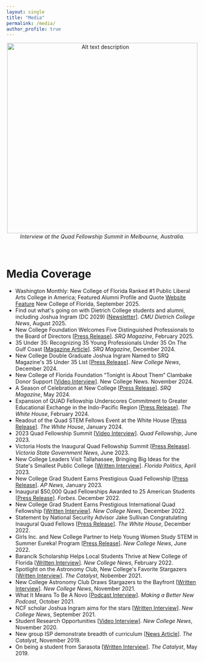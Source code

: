 ```yaml
---
layout: single
title: "Media"
permalink: /media/
author_profile: true
---
```


<div align="center">
<img src="/images/quad_fellowship_summit_interview.jpg" alt="Alt text description" width="500">
<br><em>Interview at the Quad Fellowship Summit in Melbourne, Australia.</em>
</div>

<br>
<br>

Media Coverage
======

* Washington Monthly: New College of Florida Ranked #1 Public Liberal Arts College in America; Featured Alumni Profile and Quote [Website Feature](https://web.archive.org/web/20250909192335/https://www.ncf.edu/) New College of Florida, September 2025.
* Find out what's going on with Dietrich College students and alumni, including Joshua Ingram (DC 2029) [[Newsletter](https://www.cmu.edu/dietrich/alumni/class-notes.html#august25)]. *CMU Dietrich College News*, August 2025.
* New College Foundation Welcomes Five Distinguished Professionals to the Board of Directors [[Press Release](https://www.srqmagazine.com/srq-daily/2025-02-26/26227_New-College-Foundation-Welcomes-Five-Distinguished-Professionals-to-Board-of-Directors)]. *SRQ Magazine*, February 2025.
* 35 Under 35: Recognizing 35 Young Professionals Under 35 On The Gulf Coast [[Magazine Article](https://www.srqmagazine.com/articles/2110/35-Under-35)]. *SRQ Magazine*, December 2024.
* New College Double Graduate Joshua Ingram Named to SRQ Magazine's 35 Under 35 List [[Press Release](https://www.ncf.edu/news/new-college-double-graduate-joshua-ingram-named-to-srq-magazines-35-under-35-list/)]. *New College News*, December 2024.
* New College of Florida Foundation “Tonight is About Them” Clambake Donor Support [[Video Interview](https://www.youtube.com/watch?app=desktop&v=B86UKyYki-w)]. New College News. November 2024.
* A Season of Celebration at New College [[Press Release](https://www.srqmagazine.com/srq-daily/2024-05-11/24261_A-Season-of-Celebration-at-New-College)]. *SRQ Magazine*, May 2024.
* Expansion of QUAD Fellowship Underscores Commitment to Greater Educational Exchange in the Indo-Pacific Region [[Press Release](https://www.quadfellowship.org/press-releases/expansion-of-quad-fellowship-underscores-commitment-to-greater-educational-exchange-in-the-indo-pacific-region)]. *The White House*, February 2024.
* Readout of the Quad STEM Fellows Event at the White House [[Press Release](https://www.whitehouse.gov/briefing-room/statements-releases/2024/01/30/readout-of-the-quad-stem-fellows-event-at-the-white-house/)]. *The White House*, January 2024.
* 2023 Quad Fellowship Summit [[Video Interview](https://apnews.com/article/education-sarasota-australia-india-japan-38d812b273f5e67e9fd5bfc8b83a5819)]. *Quad Fellowship*, June 2023.
* Victoria Hosts the Inaugural Quad Fellowship Summit [[Press Release](https://djsir.vic.gov.au/about-us/news/victoria-hosts-the-inaugural-quad-fellowship-summit)]. *Victoria State Government News*, June 2023.
* New College Leaders Visit Tallahassee, Bringing Big Ideas for the State's Smallest Public College [[Written Interview](https://floridapolitics.com/archives/604634-new-college-leaders-visit-tallahassee-bringing-big-ideas-for-the-states-smallest-public-college/)]. *Florida Politics*, April 2023.
* New College Grad Student Earns Prestigious Quad Fellowship [[Press Release](https://apnews.com/article/education-sarasota-australia-india-japan-38d812b273f5e67e9fd5bfc8b83a5819)]. *AP News*, January 2023.
* Inaugural $50,000 Quad Fellowships Awarded to 25 American Students [[Press Release](https://www.forbes.com/sites/michaeltnietzel/2022/12/27/inaugural-50000-quad-fellowships-awarded-to-25-american-students/?sh=44bf1005a360)]. *Forbes*. December 2022.
* New College Grad Student Earns Prestigious International Quad Fellowship [[Written Interview](https://www.ncf.edu/news/new-college-grad-student-earns-prestigious-national-quad-fellowship/)]. *New College News*, December 2022.
* Statement by National Security Advisor Jake Sullivan Congratulating Inaugural Quad Fellows [[Press Release](https://www.whitehouse.gov/briefing-room/statements-releases/2022/12/09/statement-by-national-security-advisor-jake-sullivan-congratulating-inaugural-quad-fellows/)]. *The White House*, December 2022.
* Girls Inc. and New College Partner to Help Young Women Study STEM in Summer Eureka! Program [[Press Release](https://www.ncf.edu/news/girls-inc-and-new-college-partner-to-help-young-women-study-stem-in-summer-eureka-program/)]. *New College News*, June 2022.
* Barancik Scholarship Helps Local Students Thrive at New College of Florida [[Written Interview](https://www.ncf.edu/news/barancik-scholarship-helps-local-students-thrive-at-new-college-of-florida/)]. *New College News*, February 2022.
* Spotlight on the Astronomy Club, New College's Favorite Stargazers [[Written Interview](https://ncfcatalyst.com/spotlight-on-the-astronomy-club-new-colleges-favorite-stargazers/)]. *The Catalyst*, Nobember 2021.
* New College Astronomy Club Draws Stargazers to the Bayfront [[Written Interview](https://www.ncf.edu/news/news/new-college-astronomy-club-draws-stargazers-to-the-bayfront/)]. *New College News*, November 2021.
* What It Means To Be A Novo [[Podcast Interview](https://newcollegeofflorida.podbean.com/e/what-it-means-to-be-a-novo/)]. *Making a Better New Podcast*, October 2021.
* NCF scholar Joshua Ingram aims for the stars [[Written Interview](https://www.ncf.edu/news/news/ncf-scholar-joshua-ingram-aims-for-the-stars/)]. *New College News*, September 2021.
* Student Research Opportunities [[Video Interview](https://www.youtube.com/watch?v=tr-oB4blNTk&t=1s)]. *New College News*, November 2020.
* New group ISP demonstrate breadth of curriculum [[News Article](https://ncfcatalyst.com/new-group-isp-demonstrate-breadth-of-curriculum/)]. *The Catalyst*, November 2019.
* On being a student from Sarasota [[Written Interview](https://ncfcatalyst.com/on-being-a-student-from-sarasota/)]. *The Catalyst*, May 2019.
